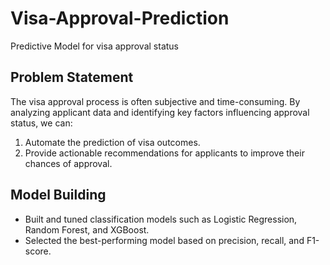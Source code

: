 # Visa-Approval-Prediction
Predictive Model for visa approval status
## Problem Statement  
The visa approval process is often subjective and time-consuming. By analyzing applicant data and identifying key factors influencing approval status, we can:
1. Automate the prediction of visa outcomes.
2. Provide actionable recommendations for applicants to improve their chances of approval.
## Model Building
   - Built and tuned classification models such as Logistic Regression, Random Forest, and XGBoost.  
   - Selected the best-performing model based on precision, recall, and F1-score.
